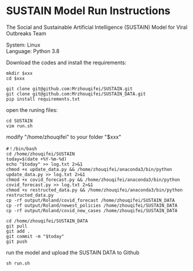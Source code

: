 # SUSTAIN Model Run Instructions
The Social and Sustainable Artificial Intelligence (SUSTAIN) Model for Viral Outbreaks Team

System: Linux   
Language: Python 3.8

Download the codes and install the requirements:

    mkdir $xxx
    cd $xxx

    git clone git@github.com:Mrzhouqifei/SUSTAIN.git
    git clone git@github.com:Mrzhouqifei/SUSTAIN_DATA.git
    pip install requirements.txt

open the runing files:

    cd SUSTAIN
    vim run.sh

modify "/home/zhouqifei" to your folder "$xxx"

    #！/bin/bash
    cd /home/zhouqifei/SUSTAIN
    today=$(date +%Y-%m-%d)
    echo "$today" >> log.txt 2>&1
    chmod +x update_data.py && /home/zhouqifei/anaconda3/bin/python update_data.py >> log.txt 2>&1
    chmod +x covid_forecast.py && /home/zhouqifei/anaconda3/bin/python covid_forecast.py >> log.txt 2>&1
    chmod +x restructed_data.py && /home/zhouqifei/anaconda3/bin/python restructed_data.py 
    cp -rf output/Roland/covid_forecast /home/zhouqifei/SUSTAIN_DATA
    cp -rf output/Roland/newest_policies /home/zhouqifei/SUSTAIN_DATA
    cp -rf output/Roland/covid_new_cases /home/zhouqifei/SUSTAIN_DATA

    cd /home/zhouqifei/SUSTAIN_DATA
    git pull
    git add .
    git commit -m "$today"
    git push

run the model and upload the SUSTAIN DATA to Github

    sh run.sh